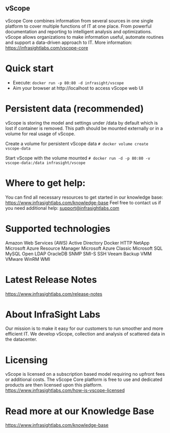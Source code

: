 vScope
---------
vScope Core combines information from several sources in one single platform to cover multiple functions of IT at one place. From powerful documentation and reporting to intelligent analysis and optimizations.
vScope allows organizations to make information useful, automate routines and support a data-driven approach to IT.
More information: https://infrasightlabs.com/vscope-core

Quick start
========

  - Execute: `docker run -p 80:80 -d infrasight/vscope`
  - Aim your browser at http://localhost to access vScope web UI


Persistent data (recommended)
=======================
vScope is storing the model and settings under /data by default which is lost if container is removed.
This path should be mounted externally or in a volume for real usage of vScope.

Create a volume for persistent vScope data
`# docker volume create vscope-data`

Start vScope with the volume mounted
`# docker run -d -p 80:80 -v vscope-data:/data infrasight/vscope`

Where to get help:
==============
You can find all necessary resources to get started in our knowledge base: https://www.infrasightlabs.com/knowledge-base
Feel free to contact us if you need additional help: support@infrasightlabs.com

Supported technologies
==================
Amazon Web Services (AWS)
Active Directory
Docker
HTTP
NetApp
Microsoft Azure Resource Manager
Microsoft Azure Classic
Microsoft SQL
MySQL
Open LDAP
OracleDB
SNMP
SMI-S
SSH
Veeam Backup
VMM
VMware
WinRM
WMI

Latest Release Notes
================
https://www.infrasightlabs.com/release-notes

About InfraSight Labs
================
Our mission is to make it easy for our customers to run smoother and more efficient IT. We develop vScope, collection and analysis of scattered data in the datacenter.

Licensing
=======
vScope is licensed on a subscription based model requiring no upfront fees or additional costs. The vScope Core platform is free to use and dedicated products are then licensed upon this platform.
https://www.infrasightlabs.com/how-is-vscope-licensed

Read more at our Knowledge Base
==========================
https://www.infrasightlabs.com/knowledge-base

